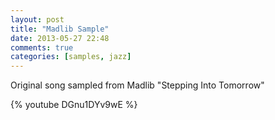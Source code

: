 ```yaml
---
layout: post
title: "Madlib Sample"
date: 2013-05-27 22:48
comments: true
categories: [samples, jazz]
---
```


Original song sampled from Madlib "Stepping Into Tomorrow"

{% youtube DGnu1DYv9wE %}
